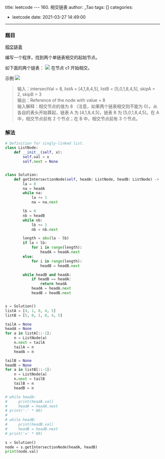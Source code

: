 title: leetcode --- 160. 相交链表
author: _Tao
tags: []
categories:
  - leetcode
date: 2021-03-27 14:49:00
---
### 题目

[相交链表](https://leetcode-cn.com/problems/intersection-of-two-linked-lists)

编写一个程序，找到两个单链表相交的起始节点。

如下面的两个链表：
![](https://qxinhai.oss-cn-shenzhen.aliyuncs.com/hexo/20210327144950.png)
在节点 c1 开始相交。

示例
![](https://qxinhai.oss-cn-shenzhen.aliyuncs.com/hexo/20210327145018.png)
>输入：intersectVal = 8, listA = [4,1,8,4,5], listB = [5,0,1,8,4,5], skipA = 2, skipB = 3 <br/>
输出：Reference of the node with value = 8 <br/>
输入解释：相交节点的值为 8 （注意，如果两个链表相交则不能为 0）。从各自的表头开始算起，链表 A 为 [4,1,8,4,5]，链表 B 为 [5,0,1,8,4,5]。在 A 中，相交节点前有 2 个节点；在 B 中，相交节点前有 3 个节点。<br/>

### 解法
```python
# Definition for singly-linked list.
class ListNode:
    def __init__(self, x):
        self.val = x
        self.next = None


class Solution:
    def getIntersectionNode(self, headA: ListNode, headB: ListNode) -> ListNode:
        la = 0
        na = headA
        while na:
            la += 1
            na = na.next

        lb = 0
        nb = headB
        while nb:
            lb += 1
            nb = nb.next

        length = abs(la - lb)
        if la > lb:
            for i in range(length):
                headA = headA.next
        else:
            for i in range(length):
                headB = headB.next

        while headB and headA:
            if headB == headA:
                return headA
            headA = headA.next
            headB = headB.next


s = Solution()
listA = [4, 1, 8, 4, 5]
listB = [5, 0, 1, 8, 4, 5]

tailA = None
headA = None
for a in listA[::-1]:
    n = ListNode(a)
    n.next = tailA
    tailA = n
    headA = n

tailB = None
headB = None
for a in listB[::-1]:
    n = ListNode(a)
    n.next = tailB
    tailB = n
    headB = n

# while headA:
#     print(headA.val)
#     headA = headA.next
# print('-' * 80)
#
# while headB:
#     print(headB.val)
#     headB = headB.next
# print('=' * 80)

s = Solution()
node = s.getIntersectionNode(headA, headB)
print(node.val)

```


